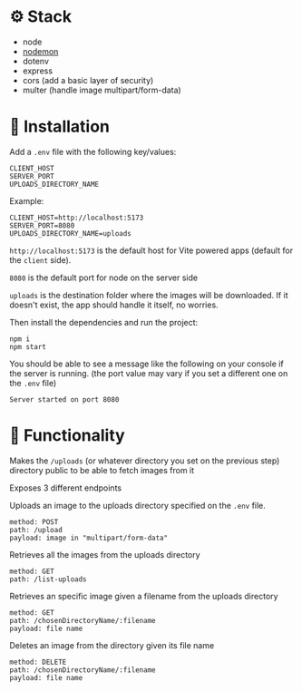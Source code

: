 # ⚙️ Stack

- node
- [nodemon](https://www.npmjs.com/package/nodemon)
- dotenv
- express
- cors (add a basic layer of security)
- multer (handle image multipart/form-data)

# 🚀 Installation

Add a `.env` file with the following key/values:

```
CLIENT_HOST
SERVER_PORT
UPLOADS_DIRECTORY_NAME
```

Example:

```
CLIENT_HOST=http://localhost:5173
SERVER_PORT=8080
UPLOADS_DIRECTORY_NAME=uploads
```

`http://localhost:5173` is the default host for Vite powered apps (default for the `client` side).

`8080` is the default port for node on the server side

`uploads` is the destination folder where the images will be downloaded. If it doesn't exist, the app should handle it itself, no worries.

Then install the dependencies and run the project:

```shell
npm i
npm start
```

You should be able to see a message like the following on your console if the server is running. (the port value may vary if you set a different one on the `.env` file)

```
Server started on port 8080
```

# 📝 Functionality

Makes the `/uploads` (or whatever directory you set on the previous step) directory public to be able to fetch images from it

Exposes 3 different endpoints

Uploads an image to the uploads directory specified on the `.env` file.

```
method: POST
path: /upload
payload: image in "multipart/form-data"
```

Retrieves all the images from the uploads directory

```
method: GET
path: /list-uploads
```

Retrieves an specific image given a filename from the uploads directory

```
method: GET
path: /chosenDirectoryName/:filename
payload: file name
```

Deletes an image from the directory given its file name

```
method: DELETE
path: /chosenDirectoryName/:filename
payload: file name
```
